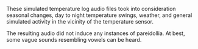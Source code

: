 These simulated temperature log audio files took into consideration seasonal changes, day to night temperature swings, weather, and general simulated activity in the vicinity of the temperature sensor.

The resulting audio did not induce any instances of pareidollia.  At best, some vague sounds resembling vowels can be heard.
